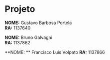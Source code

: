 # Projeto

**NOME:** Gustavo Barbosa Portela  
**RA:** 1137640  

**NOME:** Bruno Galvagni  
**RA:** 1137862  

**NOME: ** Francisco Luis Volpato
**RA:** 1137866
